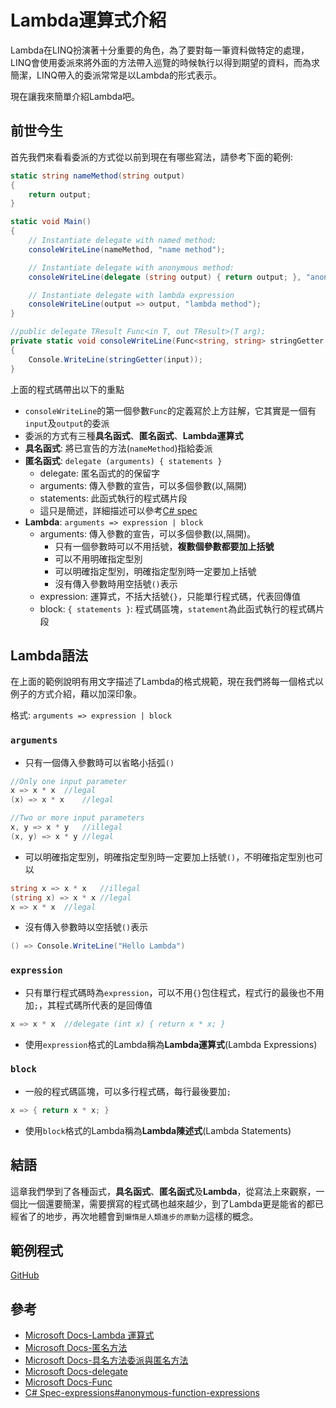 # Lambda運算式介紹
Lambda在LINQ扮演著十分重要的角色，為了要對每一筆資料做特定的處理，LINQ會使用委派來將外面的方法帶入巡覽的時候執行以得到期望的資料，而為求簡潔，LINQ帶入的委派常常是以Lambda的形式表示。

現在讓我來簡單介紹Lambda吧。

## 前世今生
首先我們來看看委派的方式從以前到現在有哪些寫法，請參考下面的範例:

```C#
static string nameMethod(string output)
{
    return output;
}

static void Main()
{
    // Instantiate delegate with named method:
    consoleWriteLine(nameMethod, "name method");

    // Instantiate delegate with anonymous method:
    consoleWriteLine(delegate (string output) { return output; }, "anonymous method");

    // Instantiate delegate with lambda expression
    consoleWriteLine(output => output, "lambda method");
}

//public delegate TResult Func<in T, out TResult>(T arg);
private static void consoleWriteLine(Func<string, string> stringGetter, stringinput)
{
    Console.WriteLine(stringGetter(input));
}
```

上面的程式碼帶出以下的重點
* `consoleWriteLine`的第一個參數`Func`的定義寫於上方註解，它其實是一個有`input`及`output`的委派
* 委派的方式有三種**具名函式**、**匿名函式**、**Lambda運算式**
* **具名函式**: 將已宣告的方法(`nameMethod`)指給委派
* **匿名函式**: `delegate (arguments) { statements }`
    * delegate: 匿名函式的的保留字
    * arguments: 傳入參數的宣告，可以多個參數(以,隔開)
    * statements: 此函式執行的程式碼片段
    * 這只是簡述，詳細描述可以參考[C# spec](https://docs.microsoft.com/zh-tw/dotnet/csharp/language-reference/language-specification/expressions#anonymous-function-expressions)
* **Lambda**: `arguments => expression | block`
    * arguments: 傳入參數的宣告，可以多個參數(以,隔開)。
        * 只有一個參數時可以不用括號，**複數個參數都要加上括號**
        * 可以不用明確指定型別
        * 可以明確指定型別，明確指定型別時一定要加上括號
        * 沒有傳入參數時用空括號`()`表示
    * expression: 運算式，不括大括號`{}`，只能單行程式碼，代表回傳值
    * block: `{ statements }`: 程式碼區塊，`statement`為此函式執行的程式碼片段

## Lambda語法
在上面的範例說明有用文字描述了Lambda的格式規範，現在我們將每一個格式以例子的方式介紹，藉以加深印象。

格式: `arguments => expression | block`

### `arguments`
* 只有一個傳入參數時可以省略小括弧`()`
```C#
//Only one input parameter
x => x * x  //legal
(x) => x * x    //legal

//Two or more input parameters
x, y => x * y   //illegal
(x, y) => x * y //legal

```
* 可以明確指定型別，明確指定型別時一定要加上括號`()`，不明確指定型別也可以
```C#
string x => x * x   //illegal
(string x) => x * x //legal
x => x * x  //legal
```
* 沒有傳入參數時以空括號`()`表示
```C#
() => Console.WriteLine("Hello Lambda")
```

### `expression`
* 只有單行程式碼時為`expression`，可以不用`{}`包住程式，程式行的最後也不用加`;`，其程式碼所代表的是回傳值
```C#
x => x * x  //delegate (int x) { return x * x; }
```
* 使用`expression`格式的Lambda稱為**Lambda運算式**(Lambda Expressions)

### `block`
* 一般的程式碼區塊，可以多行程式碼，每行最後要加`;`
```C#
x => { return x * x; }
```
* 使用`block`格式的Lambda稱為**Lambda陳述式**(Lambda Statements)

## 結語
這章我們學到了各種函式，**具名函式**、**匿名函式**及**Lambda**，從寫法上來觀察，一個比一個還要簡潔，需要撰寫的程式碼也越來越少，到了Lambda更是能省的都已經省了的地步，再次地體會到`懶惰是人類進步的原動力`這樣的概念。

## 範例程式
[GitHub](https://github.com/peterhpchen/DigDeeperLINQ/tree/06_Lambda/demo/06_Lambda)

## 參考
* [Microsoft Docs-Lambda 運算式](https://docs.microsoft.com/zh-tw/dotnet/csharp/programming-guide/statements-expressions-operators/lambda-expressions)
* [Microsoft Docs-匿名方法](https://docs.microsoft.com/zh-tw/dotnet/csharp/programming-guide/statements-expressions-operators/anonymous-methods)
* [Microsoft Docs-具名方法委派與匿名方法](https://docs.microsoft.com/zh-tw/dotnet/csharp/programming-guide/delegates/delegates-with-named-vs-anonymous-methods)
* [Microsoft Docs-delegate](https://docs.microsoft.com/zh-tw/dotnet/csharp/language-reference/keywords/delegate)
* [Microsoft Docs-Func](https://msdn.microsoft.com/zh-tw/library/bb549151(v=vs.110).aspx)
* [C# Spec-expressions#anonymous-function-expressions](https://docs.microsoft.com/zh-tw/dotnet/csharp/language-reference/language-specification/expressions#anonymous-function-expressions)
